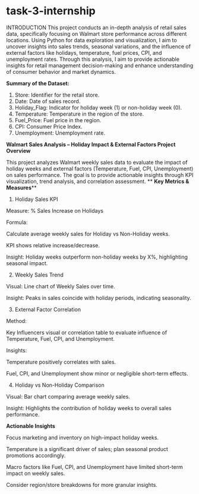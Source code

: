 # task-3-internship
INTRODUCTION
This project conducts an in-depth analysis of retail sales data, specifically focusing on Walmart store performance across different locations. Using Python for data exploration and visualization, I aim to uncover insights into sales trends, seasonal variations, and the influence of external factors like holidays, temperature, fuel prices, CPI, and unemployment rates. Through this analysis, I aim to provide actionable insights for retail management decision-making and enhance understanding of consumer behavior and market dynamics.

**Summary of the Dataset:**
1.	Store: Identifier for the retail store.
2.	Date: Date of sales record.
3.	Holiday_Flag: Indicator for holiday week (1) or non-holiday week (0).
4.	Temperature: Temperature in the region of the store.
5.	Fuel_Price: Fuel price in the region.
6.	CPI: Consumer Price Index.
7.	Unemployment: Unemployment rate.


**Walmart Sales Analysis – Holiday Impact & External Factors
Project Overview**

This project analyzes Walmart weekly sales data to evaluate the impact of holiday weeks and external factors (Temperature, Fuel, CPI, Unemployment) on sales performance. The goal is to provide actionable insights through KPI visualization, trend analysis, and correlation assessment.
**
**Key Metrics & Measures****
1. Holiday Sales KPI

Measure: % Sales Increase on Holidays

Formula:

Calculate average weekly sales for Holiday vs Non-Holiday weeks.

KPI shows relative increase/decrease.

Insight: Holiday weeks outperform non-holiday weeks by X%, highlighting seasonal impact.

2. Weekly Sales Trend

Visual: Line chart of Weekly Sales over time.

Insight: Peaks in sales coincide with holiday periods, indicating seasonality.

3. External Factor Correlation

Method:

Key Influencers visual or correlation table to evaluate influence of Temperature, Fuel, CPI, and Unemployment.

Insights:

Temperature positively correlates with sales.

Fuel, CPI, and Unemployment show minor or negligible short-term effects.

4. Holiday vs Non-Holiday Comparison

Visual: Bar chart comparing average weekly sales.

Insight: Highlights the contribution of holiday weeks to overall sales performance.

**Actionable Insights**

Focus marketing and inventory on high-impact holiday weeks.

Temperature is a significant driver of sales; plan seasonal product promotions accordingly.

Macro factors like Fuel, CPI, and Unemployment have limited short-term impact on weekly sales.

Consider region/store breakdowns for more granular insights.
